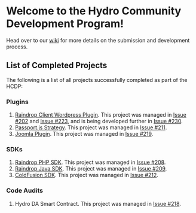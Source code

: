 # Welcome to the Hydro Community Development Program!

Head over to our [wiki](https://github.com/hydrogen-dev/hcdp/wiki) for more details on the submission and development process.

## List of Completed Projects

The following is a list of all projects successfully completed as part of the HCDP:

### Plugins
1. [Raindrop Client Wordpress Plugin](https://wordpress.org/plugins/wp-hydro-raindrop/). This project was managed in [Issue #202](https://github.com/hydrogen-dev/hcdp/issues/202) and [Issue #223](https://github.com/hydrogen-dev/hcdp/issues/223), and is being developed further in [Issue #230](https://github.com/hydrogen-dev/hcdp/issues/230).
2. [Passport.js Strategy](https://github.com/Red-Maximus/passport-raindrop). This project was managed in [Issue #211](https://github.com/hydrogen-dev/hcdp/issues/211).
3. [Joomla Plugin](https://github.com/DaveM2011/joomla-hydro-raindrop). This project was managed in [Issue #219](https://github.com/hydrogen-dev/hcdp/issues/219).

### SDKs

1. [Raindrop PHP SDK](https://github.com/adrenth/raindrop-sdk). This project was managed in [Issue #208](https://github.com/hydrogen-dev/hcdp/issues/208).
2. [Raindrop Java SDK](https://github.com/serkanalgl/hydro-raindrop-java). This project was managed in [Issue #209](https://github.com/hydrogen-dev/hcdp/issues/209).
3. [ColdFusion SDK](https://github.com/brett91ag/coldfusion-hydro-raindrop). This project was managed in [Issue #212](https://github.com/hydrogen-dev/hcdp/issues/212).

### Code Audits

1. Hydro DA Smart Contract. This project was managed in [Issue #218](https://github.com/hydrogen-dev/hcdp/issues/218).
